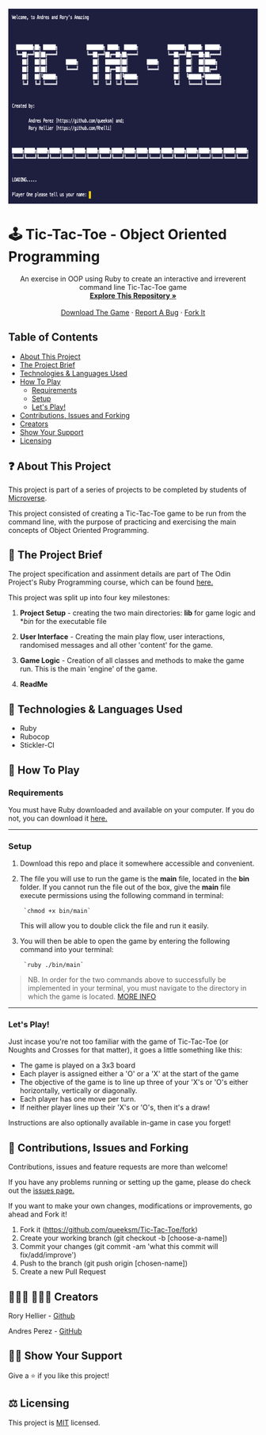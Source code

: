 
<p align="center">
  <img src="splash-screen.png" alt="Splash Screen" width="718" height="394">

  <p align="center">
  
  # 🕹️ Tic-Tac-Toe - Object Oriented Programming
  </p>

  <p align="center">
    An exercise in OOP using Ruby to create an interactive and irreverent command line Tic-Tac-Toe game
    <br />
    <a href="https://github.com/queeksm/Tic-Tac-Toe/tree/master"><strong>Explore This Repository »</strong></a>
    <br />
    <br />
    <a href="https://github.com/queeksm/Tic-Tac-Toe/archive/master.zip">Download The Game</a>
    ·
    <a href="https://github.com/queeksm/Tic-Tac-Toe/issues">Report A Bug</a>
    ·
    <a href="https://github.com/queeksm/Tic-Tac-Toe/fork">Fork It</a>
  </p>
</p>



## Table of Contents
  - [About This Project](https://github.com/queeksm/Tic-Tac-Toe/tree/game_instructions#-about-this-project)
  - [The Project Brief](https://github.com/queeksm/Tic-Tac-Toe/tree/game_instructions#-the-project-brief)
  - [Technologies &amp; Languages Used](https://github.com/queeksm/Tic-Tac-Toe/tree/game_instructions#-technologies--languages-used)
  - [How To Play](https://github.com/queeksm/Tic-Tac-Toe/tree/game_instructions#-how-to-play)
    - [Requirements](#requirements)
    - [Setup](#setup)
    - [Let's Play!](#lets-play)
  - [Contributions, Issues and Forking](https://github.com/queeksm/Tic-Tac-Toe/tree/game_instructions#-contributions-issues-and-forking)
  - [Creators](https://github.com/queeksm/Tic-Tac-Toe/tree/game_instructions#--creators)
  - [Show Your Support](https://github.com/queeksm/Tic-Tac-Toe/tree/game_instructions#-show-your-support)
  - [Licensing](https://github.com/queeksm/Tic-Tac-Toe/tree/game_instructions#%EF%B8%8F-licensing)


## ❓ About This Project

This project is part of a series of projects to be completed by students of [Microverse](https://www.microverse.org/ 'The Global School for Remote Software Developers!').

This project consisted of creating a Tic-Tac-Toe game to be run from the command line, with the purpose of practicing and exercising the main concepts of Object Oriented Programming.

## 🚧 The Project Brief

The project specification and assinment details are part of The Odin Project's Ruby Programming course, which can be found [here.](https://www.theodinproject.com/courses/ruby-programming/lessons/oop)

This project was split up into four key milestones:
1. **Project Setup** - creating the two main directories: **lib** for game logic and **bin* for the executable file

2. **User Interface** - Creating the main play flow, user interactions, randomised messages and all other 'content' for the game.

3. **Game Logic** - Creation of all classes and methods to make the game run. This is the main 'engine' of the game.

4. **ReadMe**

## 🔨 Technologies & Languages Used

- Ruby
- Rubocop
- Stickler-CI

## 👾 How To Play
### Requirements
You must have Ruby downloaded and available on your computer. If you do not, you can download it [here.](https://www.ruby-lang.org/en/downloads/)

___

### Setup
1. Download this repo and place it somewhere accessible and convenient.

3. The file you will use to run the game is the **main** file, located in the       **bin** folder. If you cannot run the file out of the box, give the **main**     file execute permissions using the following command in terminal:

        `chmod +x bin/main`

    This will allow you to double click the file and run it easily.

4. You will then be able to open the game by entering the following command into your terminal:

        `ruby ./bin/main`

> NB. In order for the two commands above to successfully be implemented in your terminal, you must navigate to the directory in which the game is located. [MORE INFO](https://help.ubuntu.com/community/UsingTheTerminal)

___

### Let's Play!
Just incase you're not too familiar with the game of Tic-Tac-Toe (or Noughts and Crosses for that matter), it goes a little something like this:

- The game is played on a 3x3 board
- Each player is assigned either a 'O' or a 'X' at the start of the game
- The objective of the game is to line up three of your 'X's or 'O's either horizontally,          vertically or diagonally.
- Each player has one move per turn.
- If neither player lines up their 'X's or 'O's, then it's a draw!

Instructions are also optionally available in-game in case you forget!

## 🥂 Contributions, Issues and Forking

Contributions, issues and feature requests are more than welcome! 

If you have any problems running or setting up the game, please do check out the [issues page.](https://github.com/queeksm/Tic-Tac-Toe/issues)

If you want to make your own changes, modifications or improvements, go ahead and Fork it!
1. Fork it (https://github.com/queeksm/Tic-Tac-Toe/fork)
2. Create your working branch (git checkout -b [choose-a-name])
3. Commit your changes (git commit -am 'what this commit will fix/add/improve')
4. Push to the branch (git push origin [chosen-name])
5. Create a new Pull Request

## 👨🏽‍💻 👨🏿‍💻 Creators

Rory Hellier - [Github](https://github.com/Rhelli)

Andres Perez - [GitHub](https://github.com/queeksm)

## 🖐🏼 Show Your Support

Give a ⭐️ if you like this project!

## ⚖️ Licensing

This project is [MIT](https://github.com/queeksm/Tic-Tac-Toe/LICENSE.txt) licensed.
